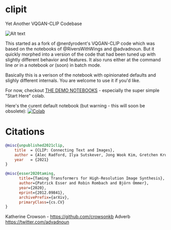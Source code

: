 # clipit 

Yet Another VQGAN-CLIP Codebase

![Alt text](https://user-images.githubusercontent.com/945979/127157276-91f46dde-1792-46bf-a90f-1ed55b1f5206.jpg "it looks like you're writing an image")

This started as a fork of @nerdyrodent's VQGAN-CLIP code which was based on the notebooks of @RiversWithWings and @advadnoun. But it quickly morphed into a version of the code that had been tuned up with slightly different behavior and features. It also runs either at the command line *or* in a notebook *or* (soon) in batch mode. 

Basically this is a verison of the notebook with opinionated defaults and slighly different internals. You are welcome to use it if you'd like.

For now, checkout [THE DEMO NOTEBOOKS](demos/README.md) - especially the super simple "Start Here" colab.

Here's the curent default notebook (but warning - this will soon be obsolete): [![Colab](https://colab.research.google.com/assets/colab-badge.svg)](https://colab.research.google.com/github/dribnet/clipit/blob/master/demos/Moar_Settings.ipynb)

# Citations

```bibtex
@misc{unpublished2021clip,
    title  = {CLIP: Connecting Text and Images},
    author = {Alec Radford, Ilya Sutskever, Jong Wook Kim, Gretchen Krueger, Sandhini Agarwal},
    year   = {2021}
}
```
```bibtex
@misc{esser2020taming,
      title={Taming Transformers for High-Resolution Image Synthesis}, 
      author={Patrick Esser and Robin Rombach and Björn Ommer},
      year={2020},
      eprint={2012.09841},
      archivePrefix={arXiv},
      primaryClass={cs.CV}
}
```
Katherine Crowson - https://github.com/crowsonkb
Adverb https://twitter.com/advadnoun

